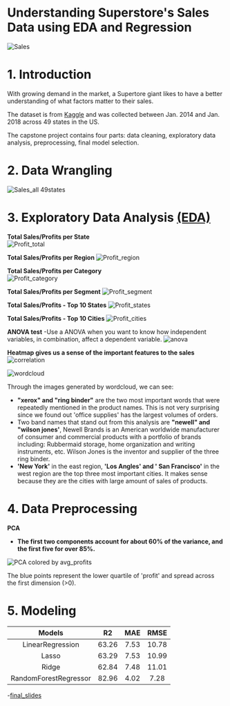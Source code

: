 
Understanding Superstore's Sales Data using EDA and Regression
======================================================
  
![Sales](./images/sale.jpg)


# 1. Introduction

With growing demand in the market, a Supertore giant likes to have a better understanding of what factors matter to their sales.

The dataset is from [Kaggle](https://www.kaggle.com/datasets/vivek468/superstore-dataset-final) and was collected between Jan. 2014 and Jan. 2018 across 49 states in the US.



The capstone project contains four parts: data cleaning, exploratory data analysis, preprocessing, final model selection.

# 2. Data Wrangling


![Sales_all 49states](./images/all49states.png)


# 3. Exploratory Data Analysis  [(EDA)](https://github.com/livia360/Capstone_project2/blob/7cbf2ebc5544a27ae39cbc7a23257153c0089299/Part1_data_wrangling_and_EDA.ipynb)


**Total Sales/Profits per State**  
![Profit_total](./images/state.png)

**Total Sales/Profits per Region**
![Profit_region](./images/region.png)

**Total Sales/Profits per Category**  
![Profit_category](./images/cat.png)

**Total Sales/Profits per Segment**
![Profit_segment](./images/seg.png)



**Total Sales/Profits - Top 10 States**
![Profit_states](./images/top.png)

**Total Sales/Profits - Top 10 Cities**
![Profit_cities](./images/top2.png)



**ANOVA test** 
-Use a ANOVA when you want to know how independent variables, in combination, affect a dependent variable.
![anova](./images/anova.png)



**Heatmap gives us a sense of the important features to the sales**
![correlation](./images/heatmap.png)  

  

![wordcloud](./images/text2.png)  
 
Through the images generated by wordcloud, we can see:

- **"xerox" and "ring binder"** are the two most important words that were repeatedly mentioned in the product names. This is not very surprising since we found out 'office supplies' has the largest volumes of orders.
- Two band names that stand out from this analysis are **"newell" and "wilson jones'**, Newell Brands is an American worldwide manufacturer of consumer and commercial products with a portfolio of brands including: Rubbermaid storage, home organization and writing instruments, etc. Wilson Jones is the inventor and supplier of the three ring binder.
- **'New York'** in the east region, **'Los Angles' and ' San Francisco'** in the west region are the top three most important cities. It makes sense because they are the cities with large amount of sales of products. 


# 4. Data Preprocessing 
  

**PCA**
- **The first two components account for about 60% of the variance, and the first five for over 85%.**   
  
![PCA colored by avg_profits](./images/pca2.png)

The blue points represent the lower quartile of 'profit' and spread across the first dimension (>0).

# 5. Modeling

|Models|R2|MAE|RMSE
| :---: | :---: | :---: | :---: |
|LinearRegression|63.26|7.53|10.78
|Lasso           |63.29|7.53|10.99
|Ridge           |62.84|7.48|11.01
|RandomForestRegressor|82.96|4.02|7.28

-[final_slides](https://github.com/livia360/Capstone_project2/blob/4321de8132f14bdf9c65b121031acbd0d2e97f59/Capstone2_Sales_Regression_models_final_deck.pdf)



